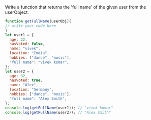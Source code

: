 Write a function that returns the 'full name' of the given user from the userObject.

```js
function getFullName(userObj){
// write your code here
}
let user1 = {
  age: 22,
  hasVoted: false,
  name: "vivek",
  location: "India",
  hobbies: ["dance", "music"],
  "full name": "vivek kumar",
};
let user2 = {
  age: 32,
  hasVoted: true,
  name: "Alex",
  location: "Germany",
  hobbies: ["dance", "music"],
  "full name": "Alex Smith",
};
console.log(getFullName(user1)); // "vivek kumar"
console.log(getFullName(user2)); // "Alex Smith"
```
